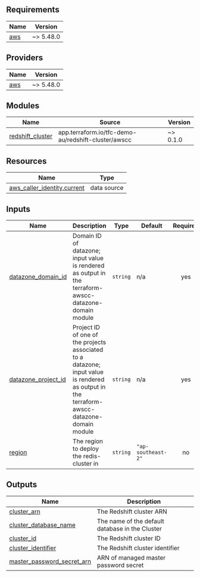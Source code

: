 ## Requirements

| Name | Version |
|------|---------|
| <a name="requirement_aws"></a> [aws](#requirement\_aws) | ~> 5.48.0 |

## Providers

| Name | Version |
|------|---------|
| <a name="provider_aws"></a> [aws](#provider\_aws) | ~> 5.48.0 |

## Modules

| Name | Source | Version |
|------|--------|---------|
| <a name="module_redshift_cluster"></a> [redshift\_cluster](#module\_redshift\_cluster) | app.terraform.io/tfc-demo-au/redshift-cluster/awscc | ~>  0.1.0 |

## Resources

| Name | Type |
|------|------|
| [aws_caller_identity.current](https://registry.terraform.io/providers/hashicorp/aws/latest/docs/data-sources/caller_identity) | data source |

## Inputs

| Name | Description | Type | Default | Required |
|------|-------------|------|---------|:--------:|
| <a name="input_datazone_domain_id"></a> [datazone\_domain\_id](#input\_datazone\_domain\_id) | Domain ID of datazone; input value is rendered as output in the terraform-awscc-datazone-domain module | `string` | n/a | yes |
| <a name="input_datazone_project_id"></a> [datazone\_project\_id](#input\_datazone\_project\_id) | Project ID of one of the projects associated to a datazone; input value is rendered as output in the terraform-awscc-datazone-domain module | `string` | n/a | yes |
| <a name="input_region"></a> [region](#input\_region) | The region to deploy the redis-cluster in | `string` | `"ap-southeast-2"` | no |

## Outputs

| Name | Description |
|------|-------------|
| <a name="output_cluster_arn"></a> [cluster\_arn](#output\_cluster\_arn) | The Redshift cluster ARN |
| <a name="output_cluster_database_name"></a> [cluster\_database\_name](#output\_cluster\_database\_name) | The name of the default database in the Cluster |
| <a name="output_cluster_id"></a> [cluster\_id](#output\_cluster\_id) | The Redshift cluster ID |
| <a name="output_cluster_identifier"></a> [cluster\_identifier](#output\_cluster\_identifier) | The Redshift cluster identifier |
| <a name="output_master_password_secret_arn"></a> [master\_password\_secret\_arn](#output\_master\_password\_secret\_arn) | ARN of managed master password secret |
